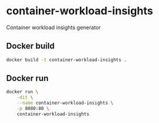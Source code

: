 # container-workload-insights
Container workload insights generator


## Docker build
```sh
docker build -t container-workload-insights .
```

## Docker run
```sh
docker run \
    -dit \
    --name container-workload-insights \
    -p 8080:80 \
    container-workload-insights
````